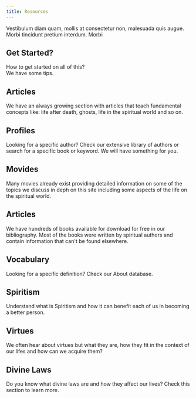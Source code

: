 ```yaml
---
title: Resources
---
```



Vestibulum diam quam, mollis at consectetur non, malesuada quis augue. Morbi tincidunt pretium interdum. Morbi


## Get Started?
How to get started on all of this?<br>We have some tips.


## Articles
We have an always growing section with articles that teach fundamental concepts like: life after death, ghosts, life in the spiritual world and so on.

## Profiles
Looking for a specific author? Check our extensive library of authors or search for a specific book or keyword. We will have something for you.

## Movides
Many movies already exist providing detailed information on some of the topics we discuss in deph on this site including some aspects of the life on the spiritual world.</p>

## Articles
We have hundreds of books available for download for free in our bibliography. Most of the books were written by spiritual authors and contain information that can't be found elsewhere.</p>

## Vocabulary
Looking for a specific definition? Check our About database.

## Spiritism
Understand what is Spiritism and how it can benefit each of us in becoming a better person.

## Virtues
We often hear about virtues but what they are, how they fit in the context of our lifes and how can we acquire them?
						
## Divine Laws
Do you know what divine laws are and how they affect our lives? Check this section to learn more.

